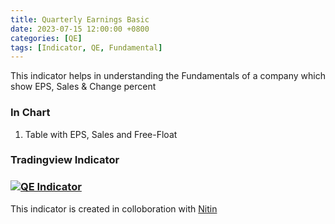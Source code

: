 ```yaml
---
title: Quarterly Earnings Basic
date: 2023-07-15 12:00:00 +0800
categories: [QE]
tags: [Indicator, QE, Fundamental]
---
```


This indicator helps in understanding the Fundamentals of a company which show EPS, Sales & Change percent


### In Chart

1. Table with EPS, Sales and Free-Float


### Tradingview Indicator

<!-- TradingView Chart BEGIN -->
<script type="text/javascript" src="https://s3.tradingview.com/tv.js"></script>
<script type="text/javascript">
var tradingview_embed_options = {};
tradingview_embed_options.width = '790';
tradingview_embed_options.height = '600';
tradingview_embed_options.chart = 'oBswL9v2';
new TradingView.chart(tradingview_embed_options);
</script>
<!-- TradingView Chart END -->

### [![QE Indicator](https://img.shields.io/badge/TradingView-Indicator-black)](https://www.tradingview.com/script/oBswL9v2-Quarterly-Earnings/)

This indicator is created in colloboration with [Nitin](https://x.com/finallynitin)